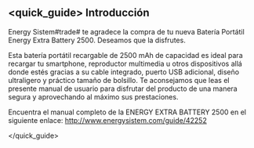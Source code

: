 ## <quick_guide> Introducción
Energy Sistem#trade# te agradece la compra de tu nueva Batería Portátil Energy Extra Battery 2500. Deseamos que la disfrutes.

Esta batería portátil recargable de 2500 mAh de capacidad es ideal para recargar tu smartphone, reproductor multimedia u otros dispositivos allá donde estés gracias a su cable integrado, puerto USB adicional, diseño ultraligero y práctico tamaño de bolsillo. Te aconsejamos que leas el presente manual de usuario para disfrutar del producto de una manera segura y aprovechando al máximo sus prestaciones.

Encuentra el manual completo de la ENERGY EXTRA BATTERY 2500 en el siguiente enlace:
http://www.energysistem.com/guide/42252

</quick_guide>
